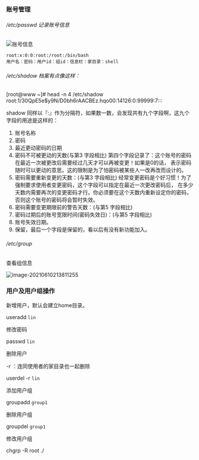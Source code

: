 ### 账号管理

###### /etc/passwd 记录账号信息

![账号信息](F:\hexo\vuepress\docs\.vuepress\picBak\1552461776822.png)

```
root:x:0:0:root:/root:/bin/bash
用户名：密码：用户id：组id：信息栏：家目录：shell
```

###### /etc/shadow 档案有点像这样：

[root@www ~]# head -n 4 /etc/shadow
root:$1$/30QpE5e$y9N/D0bh6rAACBEz.hqo00:14126:0:99999:7:::


shadow 同样以『:』作为分隔符，如果数一数，会发现共有九个字段啊，这九个字段的用途是这样的：

1. 账号名称
2. 密码
3. 最近更动密码的日期
4. 密码不可被更动的天数(与第3 字段相比)
    第四个字段记录了：这个账号的密码在最近一次被更改后需要经过几天才可以再被变更！如果是0的话， 表示密码随时可以更动的意思。这的限制是为了怕密码被某些人一改再改而设计的。
5. 密码需要重新变更的天数：(与第3 字段相比)
    经常变更密码是个好习惯！为了强制要求使用者变更密码，这个字段可以指定在最近一次更改密码后， 在多少天数内需要再次的变更密码才行。你必须要在这个天数内重新设定你的密码，否则这个账号的密码将会暂时失效。
6. 密码需要变更期限前的警告天数：(与第5 字段相比)
7. 密码过期后的账号宽限时间(密码失效日)：(与第5 字段相比)
8. 账号失效日期。
9. 保留，最后一个字段是保留的，看以后有没有新功能加入。

###### /etc/group

查看组信息

![image-20210610213811255](assets/image-20210610213811255.png)



### 用户及用户组操作

新增用户，默认会建立home目录。

useradd `lin`

修改密码

passwd `lin`

删除用户

-r ：连同使用者的家目录也一起删除

userdel -r `lin`

添加用户组

groupadd `group1`

删除用户组

groupdel `group1`

修改用户组

chgrp -R root ./      